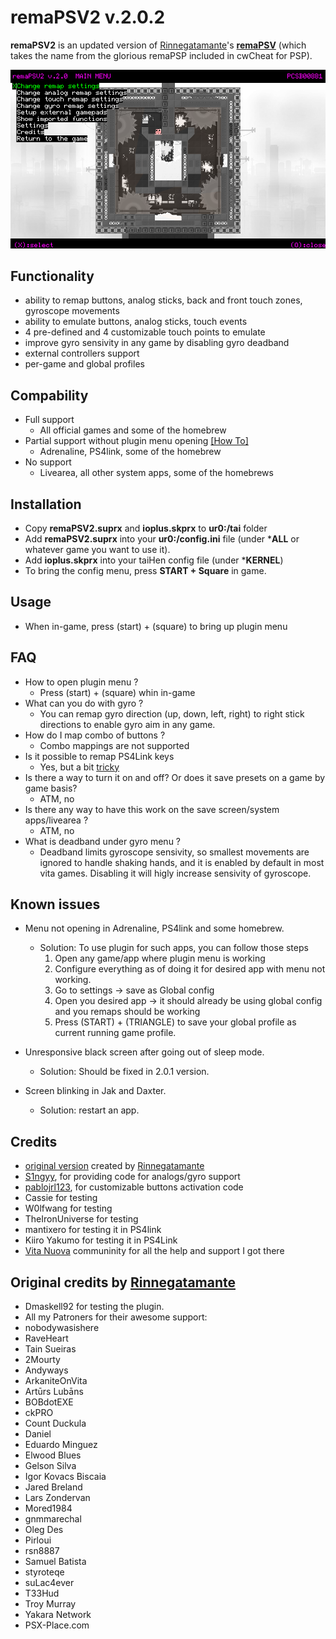 # remaPSV2 v.2.0.2
**remaPSV2** is an updated version of [Rinnegatamante](https://github.com/Rinnegatamante)'s **[remaPSV](https://github.com/Rinnegatamante/remaPSV)** (which takes the name from the glorious remaPSP included in cwCheat for PSP). 

![Image](/include/screenshot.png)

## Functionality

- ability to remap buttons, analog sticks, back and front touch zones, gyroscope movements
- ability to emulate buttons, analog sticks, touch events
- 4 pre-defined and 4 customizable touch points to emulate
- improve gyro sensivity in any game by disabling gyro deadband
- external controllers support
- per-game and global profiles

## Compability

- Full support
  - All official games and some of the homebrew
- Partial support without plugin menu opening [[How To]](https://github.com/MERLev/remaPSV2#known-issues)
  - Adrenaline, PS4link, some of the homebrew
- No support
  - Livearea, all other system apps, some of the homebrews

## Installation

- Copy **remaPSV2.suprx** and **ioplus.skprx** to **ur0:/tai** folder 
- Add **remaPSV2.suprx** into your **ur0:/config.ini** file (under ***ALL** or whatever game you want to use it).
- Add **ioplus.skprx** into your taiHen config file (under ***KERNEL**)
- To bring the config menu, press **START + Square** in game.

## Usage

- When in-game, press (start) + (square) to bring up plugin menu

## FAQ

- How to open plugin menu ?
  - Press (start) + (square) whin in-game
- What can you do with gyro ?
  - You can remap gyro direction (up, down, left, right) to right stick directions to enable gyro aim in any game.
- How do I map combo of buttons ?
  - Combo mappings are not supported
- Is it possible to remap PS4Link keys
  - Yes, but a bit [tricky](https://github.com/MERLev/remaPSV2#known-issues)
- Is there a way to turn it on and off? Or does it save presets on a game by game basis?
  - ATM, no
- Is there any way to have this work on the save screen/system apps/livearea ?
  - ATM, no
- What is deadband under gyro menu ?
  - Deadband limits gyroscope sensivity, so smallest movements are ignored to handle shaking hands, and it is enabled by default in most vita games. Disabling it will higly increase sensivity of gyroscope.


## Known issues

- Menu not opening in Adrenaline, PS4link and some homebrew. 
  - Solution: To use plugin for such apps, you can follow those steps
    1. Open any game/app where plugin menu is working
    2. Configure everything as of doing it for desired app with menu not working.
    3. Go to settings -> save as Global config
    4. Open you desired app -> it should already be using global config and you remaps should be working
    5. Press (START) + (TRIANGLE) to save your global profile as current running game profile.
  
- Unresponsive black screen after going out of sleep mode. 
  - Solution: Should be fixed in 2.0.1 version.

- Screen blinking in Jak and Daxter. 
  - Solution: restart an app.

## Credits

- [original version](https://github.com/Rinnegatamante/remaPSV) created by [Rinnegatamante](https://github.com/Rinnegatamante)
- [S1ngyy](https://github.com/S1ngyy), for providing code for analogs/gyro support
- [pablojrl123](https://github.com/pablojrl123), for customizable buttons activation code
- Cassie for testing
- W0lfwang for testing
- TheIronUniverse for testing
- mantixero for testing it in PS4link
- Kiiro Yakumo for testing it in PS4Link
- [Vita Nuova](https://t.co/3Efi3PGwK5?amp=1) communinity for all the help and support I got there

## Original credits by [Rinnegatamante](https://github.com//Rinnegatamante)

- Dmaskell92 for testing the plugin.
- All my Patroners for their awesome support:
- nobodywasishere
- RaveHeart
- Tain Sueiras
- 2Mourty
- Andyways
- ArkaniteOnVita
- Artūrs Lubāns
- BOBdotEXE
- ckPRO
- Count Duckula
- Daniel
- Eduardo Minguez
- Elwood Blues
- Gelson Silva
- Igor Kovacs Biscaia
- Jared Breland
- Lars Zondervan
- Mored1984
- gnmmarechal
- Oleg Des
- Pirloui
- rsn8887
- Samuel Batista
- styroteqe
- suLac4ever
- T33Hud
- Troy Murray
- Yakara Network
- PSX-Place.com
